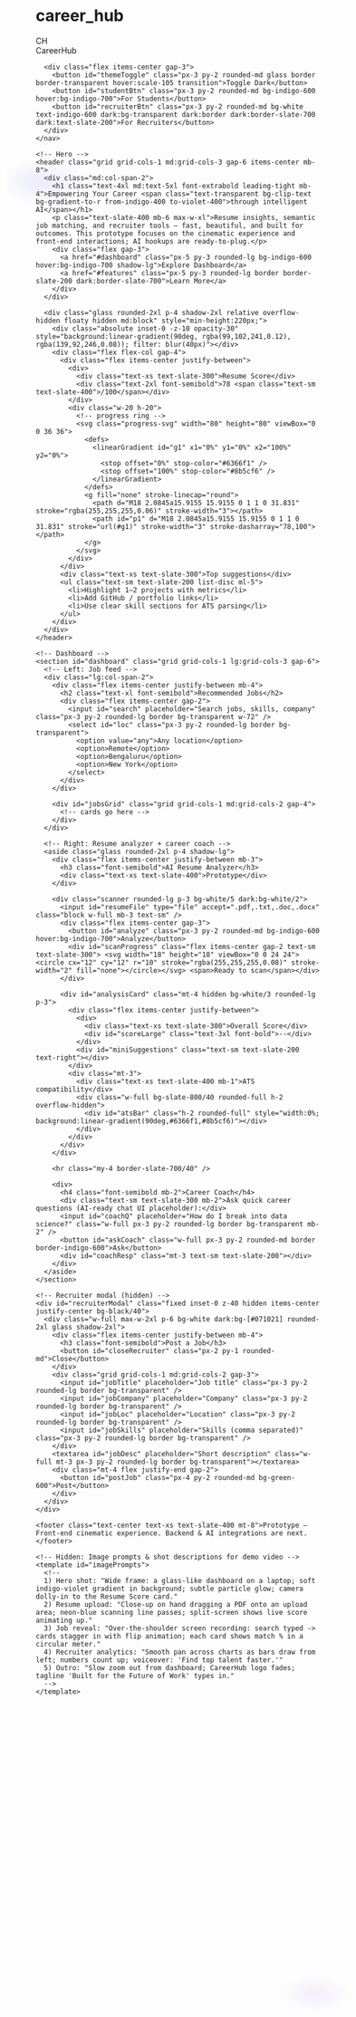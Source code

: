 # career_hub
<!doctype html>
<html lang="en" class="antialiased">
<head>
  <meta charset="utf-8" />
  <meta name="viewport" content="width=device-width, initial-scale=1" />
  <title>CareerHub Ultra — Prototype</title>
  <link href="https://fonts.googleapis.com/css2?family=Inter:wght@300;400;600;800&display=swap" rel="stylesheet">
  <script src="https://cdn.tailwindcss.com"></script>
  <style>
    :root{--bg:#0f1724;--card:#0b1220;--glass:rgba(255,255,255,0.06);}
    .light :root{--bg:#f8fafc;--card:#ffffff;--glass:rgba(15,23,42,0.03);} 
    html{font-family:Inter,ui-sans-serif,system-ui,-apple-system,"Segoe UI",Roboto,"Helvetica Neue",Arial}
    /* cinematic background animation */
    .hero-gradient{
      background: radial-gradient(800px 400px at 10% 10%, rgba(99,102,241,0.12), transparent 10%),
                  radial-gradient(600px 300px at 90% 90%, rgba(139,92,246,0.10), transparent 10%);
      transition: background 600ms ease;
    }
    .glass {backdrop-filter: blur(6px); background: linear-gradient(180deg, rgba(255,255,255,0.02), rgba(255,255,255,0.01));}

    /* animated job cards entrance */
    .card-enter{opacity:0; transform: translateY(10px) scale(0.98);} 
    .card-enter.card-show{opacity:1; transform:none; transition: transform 420ms cubic-bezier(.2,.9,.3,1), opacity 420ms}

    /* flip effect */
    .flip-card{perspective:1200px}
    .flip-inner{transition: transform 650ms cubic-bezier(.2,.9,.3,1); transform-style:preserve-3d}
    .flip-inner.flipped{transform: rotateY(180deg)}
    .flip-front, .flip-back{backface-visibility:hidden; position:relative}
    .flip-back{transform:rotateY(180deg); position:absolute; left:0; top:0; width:100%}

    /* scan animation */
    .scanner{position:relative; overflow:hidden}
    .scanner::after{content:''; position:absolute; left:-60%; top:0; width:60%; height:100%; background:linear-gradient(90deg, transparent, rgba(99,102,241,0.14), transparent); transform:skewX(-12deg); animation:scan 2.6s linear infinite}
    @keyframes scan{0%{left:-60%}100%{left:160%}}

    /* progress ring */
    .progress-svg{transform:rotate(-90deg)}

    /* subtle floating */
    .floaty{animation:floaty 6s ease-in-out infinite}
    @keyframes floaty{0%{transform:translateY(0)}50%{transform:translateY(-6px)}100%{transform:translateY(0)}}

    /* dark/light helpers */
    .light .dark-only{display:none}
    .dark .light-only{display:none}

  </style>
</head>
<body class="min-h-screen bg-gradient-to-b from-gray-50 to-white light hero-gradient dark:bg-gradient-to-b dark:from-[#071020] dark:to-[#041025] dark text-slate-100">
  <div class="max-w-6xl mx-auto p-6">
    <!-- Nav -->
    <nav class="flex items-center justify-between mb-6">
      <div class="flex items-center gap-3">
        <div class="w-10 h-10 rounded-xl bg-gradient-to-tr from-indigo-500 to-violet-500 flex items-center justify-center text-white font-extrabold">CH</div>
        <div>
          <div class="text-lg font-semibold">CareerHub</div>
          <div class="text-xs text-slate-400 light-only dark:text-slate-300">Ultra Prototype</div>
        </div>
      </div>

      <div class="flex items-center gap-3">
        <button id="themeToggle" class="px-3 py-2 rounded-md glass border border-transparent hover:scale-105 transition">Toggle Dark</button>
        <button id="studentBtn" class="px-3 py-2 rounded-md bg-indigo-600 hover:bg-indigo-700">For Students</button>
        <button id="recruiterBtn" class="px-3 py-2 rounded-md bg-white text-indigo-600 dark:bg-transparent dark:border dark:border-slate-700 dark:text-slate-200">For Recruiters</button>
      </div>
    </nav>

    <!-- Hero -->
    <header class="grid grid-cols-1 md:grid-cols-3 gap-6 items-center mb-8">
      <div class="md:col-span-2">
        <h1 class="text-4xl md:text-5xl font-extrabold leading-tight mb-4">Empowering Your Career <span class="text-transparent bg-clip-text bg-gradient-to-r from-indigo-400 to-violet-400">through intelligent AI</span></h1>
        <p class="text-slate-400 mb-6 max-w-xl">Resume insights, semantic job matching, and recruiter tools — fast, beautiful, and built for outcomes. This prototype focuses on the cinematic experience and front-end interactions; AI hookups are ready-to-plug.</p>
        <div class="flex gap-3">
          <a href="#dashboard" class="px-5 py-3 rounded-lg bg-indigo-600 hover:bg-indigo-700 shadow-lg">Explore Dashboard</a>
          <a href="#features" class="px-5 py-3 rounded-lg border border-slate-200 dark:border-slate-700">Learn More</a>
        </div>
      </div>

      <div class="glass rounded-2xl p-4 shadow-2xl relative overflow-hidden floaty hidden md:block" style="min-height:220px;">
        <div class="absolute inset-0 -z-10 opacity-30" style="background:linear-gradient(90deg, rgba(99,102,241,0.12), rgba(139,92,246,0.08)); filter: blur(40px)"></div>
        <div class="flex flex-col gap-4">
          <div class="flex items-center justify-between">
            <div>
              <div class="text-xs text-slate-300">Resume Score</div>
              <div class="text-2xl font-semibold">78 <span class="text-sm text-slate-400">/100</span></div>
            </div>
            <div class="w-20 h-20">
              <!-- progress ring -->
              <svg class="progress-svg" width="80" height="80" viewBox="0 0 36 36">
                <defs>
                  <linearGradient id="g1" x1="0%" y1="0%" x2="100%" y2="0%">
                    <stop offset="0%" stop-color="#6366f1" />
                    <stop offset="100%" stop-color="#8b5cf6" />
                  </linearGradient>
                </defs>
                <g fill="none" stroke-linecap="round">
                  <path d="M18 2.0845a15.9155 15.9155 0 1 1 0 31.831" stroke="rgba(255,255,255,0.06)" stroke-width="3"></path>
                  <path id="p1" d="M18 2.0845a15.9155 15.9155 0 1 1 0 31.831" stroke="url(#g1)" stroke-width="3" stroke-dasharray="78,100"></path>
                </g>
              </svg>
            </div>
          </div>
          <div class="text-xs text-slate-300">Top suggestions</div>
          <ul class="text-sm text-slate-200 list-disc ml-5">
            <li>Highlight 1–2 projects with metrics</li>
            <li>Add GitHub / portfolio links</li>
            <li>Use clear skill sections for ATS parsing</li>
          </ul>
        </div>
      </div>
    </header>

    <!-- Dashboard -->
    <section id="dashboard" class="grid grid-cols-1 lg:grid-cols-3 gap-6">
      <!-- Left: Job feed -->
      <div class="lg:col-span-2">
        <div class="flex items-center justify-between mb-4">
          <h2 class="text-xl font-semibold">Recommended Jobs</h2>
          <div class="flex items-center gap-2">
            <input id="search" placeholder="Search jobs, skills, company" class="px-3 py-2 rounded-lg border bg-transparent w-72" />
            <select id="loc" class="px-3 py-2 rounded-lg border bg-transparent">
              <option value="any">Any location</option>
              <option>Remote</option>
              <option>Bengaluru</option>
              <option>New York</option>
            </select>
          </div>
        </div>

        <div id="jobsGrid" class="grid grid-cols-1 md:grid-cols-2 gap-4">
          <!-- cards go here -->
        </div>
      </div>

      <!-- Right: Resume analyzer + career coach -->
      <aside class="glass rounded-2xl p-4 shadow-lg">
        <div class="flex items-center justify-between mb-3">
          <h3 class="font-semibold">AI Resume Analyzer</h3>
          <div class="text-xs text-slate-400">Prototype</div>
        </div>

        <div class="scanner rounded-lg p-3 bg-white/5 dark:bg-white/2">
          <input id="resumeFile" type="file" accept=".pdf,.txt,.doc,.docx" class="block w-full mb-3 text-sm" />
          <div class="flex items-center gap-3">
            <button id="analyze" class="px-3 py-2 rounded-md bg-indigo-600 hover:bg-indigo-700">Analyze</button>
            <div id="scanProgress" class="flex items-center gap-2 text-sm text-slate-300"> <svg width="18" height="18" viewBox="0 0 24 24"><circle cx="12" cy="12" r="10" stroke="rgba(255,255,255,0.08)" stroke-width="2" fill="none"></circle></svg> <span>Ready to scan</span></div>
          </div>

          <div id="analysisCard" class="mt-4 hidden bg-white/3 rounded-lg p-3">
            <div class="flex items-center justify-between">
              <div>
                <div class="text-xs text-slate-300">Overall Score</div>
                <div id="scoreLarge" class="text-3xl font-bold">--</div>
              </div>
              <div id="miniSuggestions" class="text-sm text-slate-200 text-right"></div>
            </div>
            <div class="mt-3">
              <div class="text-xs text-slate-400 mb-1">ATS compatibility</div>
              <div class="w-full bg-slate-800/40 rounded-full h-2 overflow-hidden">
                <div id="atsBar" class="h-2 rounded-full" style="width:0%; background:linear-gradient(90deg,#6366f1,#8b5cf6)"></div>
              </div>
            </div>
          </div>
        </div>

        <hr class="my-4 border-slate-700/40" />

        <div>
          <h4 class="font-semibold mb-2">Career Coach</h4>
          <div class="text-sm text-slate-300 mb-2">Ask quick career questions (AI-ready chat UI placeholder):</div>
          <input id="coachQ" placeholder="How do I break into data science?" class="w-full px-3 py-2 rounded-lg border bg-transparent mb-2" />
          <button id="askCoach" class="w-full px-3 py-2 rounded-md border border-indigo-600">Ask</button>
          <div id="coachResp" class="mt-3 text-sm text-slate-200"></div>
        </div>
      </aside>
    </section>

    <!-- Recruiter modal (hidden) -->
    <div id="recruiterModal" class="fixed inset-0 z-40 hidden items-center justify-center bg-black/40">
      <div class="w-full max-w-2xl p-6 bg-white dark:bg-[#071021] rounded-2xl glass shadow-2xl">
        <div class="flex items-center justify-between mb-4">
          <h3 class="font-semibold">Post a Job</h3>
          <button id="closeRecruiter" class="px-2 py-1 rounded-md">Close</button>
        </div>
        <div class="grid grid-cols-1 md:grid-cols-2 gap-3">
          <input id="jobTitle" placeholder="Job title" class="px-3 py-2 rounded-lg border bg-transparent" />
          <input id="jobCompany" placeholder="Company" class="px-3 py-2 rounded-lg border bg-transparent" />
          <input id="jobLoc" placeholder="Location" class="px-3 py-2 rounded-lg border bg-transparent" />
          <input id="jobSkills" placeholder="Skills (comma separated)" class="px-3 py-2 rounded-lg border bg-transparent" />
        </div>
        <textarea id="jobDesc" placeholder="Short description" class="w-full mt-3 px-3 py-2 rounded-lg border bg-transparent"></textarea>
        <div class="mt-4 flex justify-end gap-2">
          <button id="postJob" class="px-4 py-2 rounded-md bg-green-600">Post</button>
        </div>
      </div>
    </div>

    <footer class="text-center text-xs text-slate-400 mt-8">Prototype — Front-end cinematic experience. Backend & AI integrations are next.</footer>

    <!-- Hidden: Image prompts & shot descriptions for demo video -->
    <template id="imagePrompts">
      <!--
      1) Hero shot: "Wide frame: a glass-like dashboard on a laptop; soft indigo-violet gradient in background; subtle particle glow; camera dolly-in to the Resume Score card."
      2) Resume upload: "Close-up on hand dragging a PDF onto an upload area; neon-blue scanning line passes; split-screen shows live score animating up."
      3) Job reveal: "Over-the-shoulder screen recording: search typed -> cards stagger in with flip animation; each card shows match % in a circular meter."
      4) Recruiter analytics: "Smooth pan across charts as bars draw from left; numbers count up; voiceover: 'Find top talent faster.'" 
      5) Outro: "Slow zoom out from dashboard; CareerHub logo fades; tagline 'Built for the Future of Work' types in." 
      -->
    </template>

  </div>

  <script>
    // state
    let dark = true;
    document.documentElement.classList.add('dark');

    const sampleJobs = [
      {id:1, title:'Frontend Engineer (Intern)', company:'BrightTech', loc:'Remote', skills:['react','javascript'], score:82, desc:'Build polished UI components and prototypes.'},
      {id:2, title:'Data Science Intern', company:'Insight Labs', loc:'Bengaluru', skills:['python','ml'], score:76, desc:'Work on models and real datasets.'},
      {id:3, title:'Backend Engineer', company:'ScaleX', loc:'New York', skills:['node','sql'], score:69, desc:'Design scalable APIs and systems.'},
      {id:4, title:'Product Designer', company:'Morph Studio', loc:'Remote', skills:['figma','ux'], score:71, desc:'Design delightful user experiences.'}
    ];

    const jobsGrid = document.getElementById('jobsGrid');
    const search = document.getElementById('search');
    const loc = document.getElementById('loc');

    function createJobCard(j){
      const wrapper = document.createElement('div');
      wrapper.className = 'card-enter';
      wrapper.innerHTML = `
        <div class="flip-card bg-white/5 dark:bg-white/2 rounded-xl p-4 shadow-lg relative overflow-hidden" style="min-height:140px">
          <div class="flip-inner" data-id="${j.id}">
            <div class="flip-front">
              <div class="flex items-start justify-between">
                <div>
                  <div class="text-sm text-slate-300">${j.company} • ${j.loc}</div>
                  <div class="text-lg font-semibold">${j.title}</div>
                </div>
                <div class="text-right">
                  <div class="text-xs text-slate-400">Match</div>
                  <div class="text-2xl font-bold">${j.score}%</div>
                </div>
              </div>
              <p class="mt-3 text-sm text-slate-300">${j.desc}</p>
            </div>
            <div class="flip-back p-2 bg-gradient-to-r from-indigo-600 to-violet-600 rounded-xl text-white">
              <div class="text-sm">Top matched skills</div>
              <div class="mt-2 font-semibold">${j.skills.join(', ')}</div>
              <div class="mt-3 flex gap-2">
                <button class="applyBtn px-3 py-1 rounded bg-white text-indigo-700">Apply</button>
                <button class="viewBtn px-3 py-1 rounded border border-white/30">View</button>
              </div>
            </div>
          </div>
        </div>
      `;

      // flip interaction on hover
      wrapper.querySelector('.flip-card').addEventListener('mouseenter', () => {
        wrapper.querySelector('.flip-inner').classList.add('flipped');
      });
      wrapper.querySelector('.flip-card').addEventListener('mouseleave', () => {
        wrapper.querySelector('.flip-inner').classList.remove('flipped');
      });

      return wrapper;
    }

    function renderJobs(){
      jobsGrid.innerHTML = '';
      const q = search.value.toLowerCase();
      const l = loc.value;
      const filtered = sampleJobs.filter(j => ( (q==='' || (j.title + ' ' + j.company + ' ' + j.skills.join(' ')).toLowerCase().includes(q)) && (l==='any' || j.loc===l) ));
      filtered.forEach((j, i) => {
        const card = createJobCard(j);
        jobsGrid.appendChild(card);
        // staggered entrance
        setTimeout(()=>{ card.classList.add('card-show'); }, 80 * i);
      });
    }
    search.addEventListener('input', renderJobs);
    loc.addEventListener('change', renderJobs);
    document.addEventListener('DOMContentLoaded', renderJobs);

    // Theme toggle
    const themeToggle = document.getElementById('themeToggle');
    themeToggle.addEventListener('click', () => {
      dark = !dark;
      document.documentElement.classList.toggle('dark', dark);
      document.body.classList.toggle('light', !dark);
      themeToggle.textContent = dark ? 'Dark mode' : 'Light mode';
    });

    // Recruiter modal
    document.getElementById('recruiterBtn').addEventListener('click', ()=>{
      document.getElementById('recruiterModal').classList.remove('hidden');
      document.getElementById('recruiterModal').classList.add('flex');
    });
    document.getElementById('closeRecruiter').addEventListener('click', ()=>{
      document.getElementById('recruiterModal').classList.add('hidden');
      document.getElementById('recruiterModal').classList.remove('flex');
    });
    document.getElementById('postJob').addEventListener('click', ()=>{
      const title = document.getElementById('jobTitle').value || 'Untitled Role';
      const company = document.getElementById('jobCompany').value || 'Company';
      const l = document.getElementById('jobLoc').value || 'Remote';
      const skills = (document.getElementById('jobSkills').value || '').split(',').map(s=>s.trim()).filter(Boolean);
      const desc = document.getElementById('jobDesc').value || '';
      const newJob = {id:sampleJobs.length+1, title, company, loc: l, skills, score: Math.floor(60 + Math.random()*30), desc};
      sampleJobs.unshift(newJob);
      renderJobs();
      document.getElementById('recruiterModal').classList.add('hidden');
      document.getElementById('recruiterModal').classList.remove('flex');
    });

    // Simple resume analyzer prototype
    document.getElementById('analyze').addEventListener('click', ()=>{
      const file = document.getElementById('resumeFile').files[0];
      const analysisCard = document.getElementById('analysisCard');
      const scoreLarge = document.getElementById('scoreLarge');
      const atsBar = document.getElementById('atsBar');
      const miniSuggestions = document.getElementById('miniSuggestions');
      const scanProgress = document.getElementById('scanProgress');

      if(!file){ alert('Please choose a resume file first (PDF/TXT).'); return; }
      scanProgress.querySelector('span').textContent = 'Scanning...';
      scanProgress.classList.add('text-indigo-300');

      // fake async animation (client-only demo)
      let progress = 0;
      const interval = setInterval(()=>{
        progress += Math.floor(8 + Math.random()*18);
        if(progress >= 100) progress = 100;
        atsBar.style.width = (40 + Math.floor(progress*0.6)) + '%';
        scoreLarge.textContent = progress;
        if(progress >= 100){
          clearInterval(interval);
          analysisCard.classList.remove('hidden');
          scanProgress.querySelector('span').textContent = 'Complete';
          scanProgress.classList.remove('text-indigo-300');
          miniSuggestions.innerHTML = 'Add more project metrics & portfolio links.';
        }
      }, 420);
    });

    // Career coach placeholder
    document.getElementById('askCoach').addEventListener('click', ()=>{
      const q = document.getElementById('coachQ').value || 'How do I get an internship?';
      const resp = document.getElementById('coachResp');
      resp.textContent = 'Analyzing…';
      setTimeout(()=>{
        resp.innerHTML = '<strong>Tip:</strong> Build a 1–2 week project with measurable results (e.g., reduced latency by 30%). Highlight it in the top of your resume and link to GitHub.';
      }, 800 + Math.random()*400);
    });

    // small UX touches: apply button
    document.addEventListener('click', (e)=>{
      if(e.target.classList.contains('applyBtn')){
        e.target.textContent = 'Applied ✓';
        e.target.disabled = true;
        e.target.classList.add('opacity-70');
      }
      if(e.target.classList.contains('viewBtn')){
        alert('Open job detail (demo)');
      }
    });

  </script>
</body>
</html>

